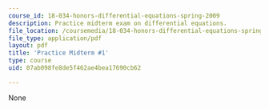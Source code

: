 ```yaml
---
course_id: 18-034-honors-differential-equations-spring-2009
description: Practice midterm exam on differential equations.
file_location: /coursemedia/18-034-honors-differential-equations-spring-2009/07ab098fe8de5f462ae4bea17690cb62_MIT18_034s09_rec05_pmidterm01.pdf
file_type: application/pdf
layout: pdf
title: 'Practice Midterm #1'
type: course
uid: 07ab098fe8de5f462ae4bea17690cb62

---
```

None